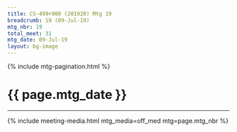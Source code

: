 ```yaml
---
title: CS-499+900 (201920) Mtg 19
breadcrumb: 19 (09-Jul-19)
mtg_nbr: 19
total_meet: 31
mtg_date: 09-Jul-19
layout: bg-image
---
```

{% include mtg-pagination.html %}
<h1 class="text-center">{{ page.mtg_date }}</h1>
<hr />
{% include meeting-media.html mtg_media=off_med mtg=page.mtg_nbr %}
